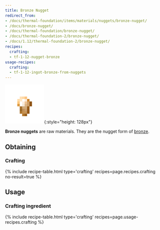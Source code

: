 ```yaml
---
title: Bronze Nugget
redirect_from:
- /docs/thermal-foundation/items/materials/nuggets/bronze-nugget/
- /docs/bronze-nugget/
- /docs/thermal-foundation/bronze-nugget/
- /docs/thermal-foundation-2/bronze-nugget/
- /docs/1.12/thermal-foundation-2/bronze-nugget/
recipes:
  crafting:
  - tf-1-12-nugget-bronze
usage-recipes:
  crafting:
  - tf-1-12-ingot-bronze-from-nuggets
---
```


![Bronze nugget](/assets/images/thermal-foundation-2/nugget-bronze.png){:style="height: 128px"}


**Bronze nuggets** are raw materials. They are the nugget form of
[bronze](../bronze-ingot/).


Obtaining
---------

### Crafting
{% include recipe-table.html type='crafting' recipes=page.recipes.crafting no-result=true %}


Usage
-----

### Crafting ingredient
{% include recipe-table.html type='crafting' recipes=page.usage-recipes.crafting %}
